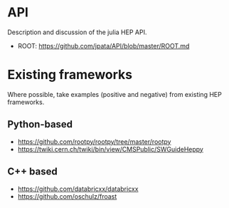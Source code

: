 # API
Description and discussion of the julia HEP API.

* ROOT: https://github.com/jpata/API/blob/master/ROOT.md

# Existing frameworks
Where possible, take examples (positive and negative) from existing HEP frameworks.

## Python-based
* https://github.com/rootpy/rootpy/tree/master/rootpy
* https://twiki.cern.ch/twiki/bin/view/CMSPublic/SWGuideHeppy

## C++ based
* https://github.com/databricxx/databricxx
* https://github.com/oschulz/froast
